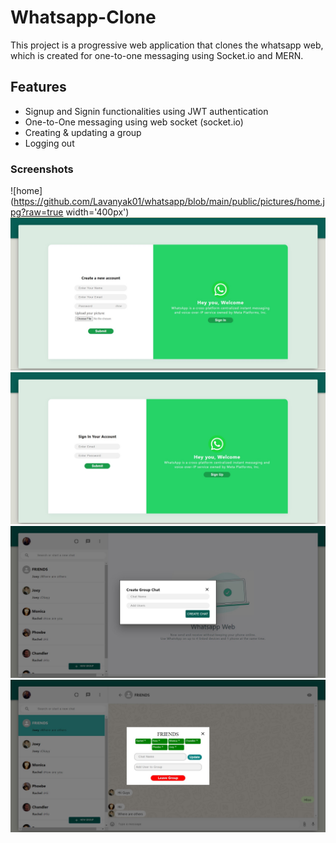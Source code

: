 # Whatsapp-Clone

This project is a progressive web application that clones the whatsapp web, which is created for one-to-one messaging using Socket.io and MERN.

## Features

 - Signup and Signin functionalities using JWT authentication
 - One-to-One messaging using web socket (socket.io)
 - Creating & updating a group
 - Logging out

### Screenshots

![home](https://github.com/Lavanyak01/whatsapp/blob/main/public/pictures/home.jpg?raw=true width='400px')
![signup](https://github.com/Lavanyak01/whatsapp/blob/main/public/pictures/signup.jpg?raw=true)
![login](https://github.com/Lavanyak01/whatsapp/blob/main/public/pictures/login.jpg?raw=true)
![group](https://github.com/Lavanyak01/whatsapp/blob/main/public/pictures/group%20.jpg?raw=true)
![updateGroup](https://github.com/Lavanyak01/whatsapp/blob/main/public/pictures/update%20group.jpg?raw=true)
